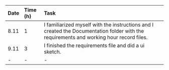 |   Date   | Time (h) |   Task   |
|:---------|:---------|:---------|
| 8.11 | 1 | I familiarized myself with the instructions and I created the Documentation folder with the requirements and working hour record files. |
| 9.11 | 3 | I finished the requirements file and did a ui sketch. |
| - | - | - |
